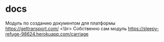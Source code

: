 # docs

Модуль по созданию документом для платформы https://gettransport.com/ <\br>
Собственно сам модуль https://sleepy-refuge-98624.herokuapp.com/carriage
